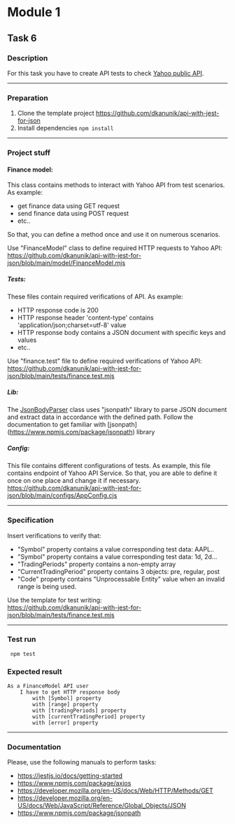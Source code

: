 # Module 1

## Task 6

### Description
For this task you have to create API tests to check
[Yahoo public API](https://query1.finance.yahoo.com/v8/finance/chart/AAPL?region=EQWEQWE&lang=en-US&includePrePost=false&interval=2m&range=1d&corsDomain=finance.yahoo.com&.tsrc=finance).

---

### Preparation
1. Clone the template project https://github.com/dkanunik/api-with-jest-for-json
1. Install dependencies ```npm install```

---

### Project stuff

#### Finance model:
This class contains methods to interact with Yahoo API from test scenarios.
As example:
- get finance data using GET request
- send finance data using POST request
- etc..

So that, you can define a method once and use it on numerous scenarios.

Use "FinanceModel" class to define required HTTP requests to Yahoo API:
https://github.com/dkanunik/api-with-jest-for-json/blob/main/model/FinanceModel.mjs

##### Tests:
These files contain required verifications of API. As example:
- HTTP response code is 200
- HTTP response header 'content-type' contains 'application/json;charset=utf-8' value
- HTTP response body contains a JSON document with specific keys and values
- etc..

Use "finance.test" file to define required verifications of Yahoo API:
https://github.com/dkanunik/api-with-jest-for-json/blob/main/tests/finance.test.mjs

##### Lib:
The [JsonBodyParser](https://github.com/dkanunik/api-with-jest-for-json/blob/main/lib/JsonBodyParser.mjs) 
class uses "jsonpath" library to parse JSON document and extract data in accordance 
with the defined path. Follow the documentation to get familiar with
[jsonpath] (https://www.npmjs.com/package/jsonpath) library  

##### Config:
This file contains different configurations of tests.
As example, this file contains endpoint of Yahoo API Service.
So that, you are able to define it once on one place and change it if necessary.
https://github.com/dkanunik/api-with-jest-for-json/blob/main/configs/AppConfig.cjs

--- 

### Specification
Insert verifications to verify that:
- "Symbol" property contains a value corresponding test data: AAPL.. 
- "Symbol" property contains a value corresponding test data: 1d, 2d...
- "TradingPeriods" property contains a non-empty array
- "CurrentTradingPeriod" property contains 3 objects: pre, regular, post
- "Code" property contains "Unprocessable Entity" value when an invalid range is being used.

Use the template for test writing:  
https://github.com/dkanunik/api-with-jest-for-json/blob/main/tests/finance.test.mjs

---

### Test run
``` npm test```

### Expected result
```
As a FinanceModel API user
    I have to get HTTP response body
        with [Symbol] property
        with [range] property
        with [tradingPeriods] property
        with [currentTradingPeriod] property
        with [error] property
```

---

### Documentation
Please, use the following manuals to perform tasks:
- https://jestjs.io/docs/getting-started
- https://www.npmjs.com/package/axios
- https://developer.mozilla.org/en-US/docs/Web/HTTP/Methods/GET
- https://developer.mozilla.org/en-US/docs/Web/JavaScript/Reference/Global_Objects/JSON
- https://www.npmjs.com/package/jsonpath

